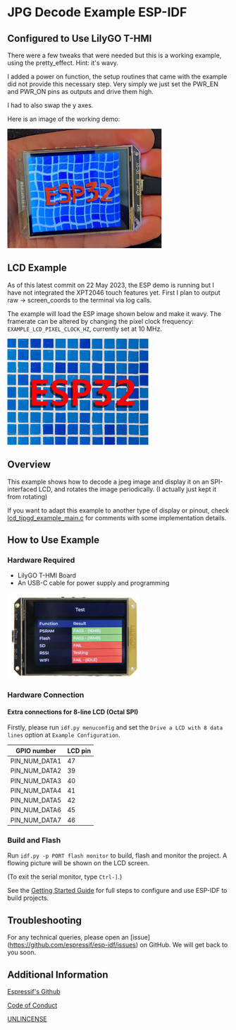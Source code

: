 # JPG Decode Example ESP-IDF

## Configured to Use LilyGO T-HMI

There were a few tweaks that were needed but this is a working example, using the pretty_effect. Hint: it's wavy.

I added a power on function, the setup routines that came with the example did not provide this necessary step. Very simply we just set the PWR_EN and PWR_ON pins as outputs and drive them high.

I had to also swap the y axes.

Here is an image of the working demo:

<img src="./image/ESP32S3_THMI_Wavy.jpg" alt="RunningDemo" width="350" height="270" title="RunningDemo">

## LCD Example

As of this latest commit on 22 May 2023, the ESP demo is running but I have not integrated the XPT2046 touch features yet. First I plan to output raw -> screen_coords to the terminal via log calls.

The example will load the ESP image shown below and make it wavy. The framerate can be altered by changing the pixel clock frequency: `EXAMPLE_LCD_PIXEL_CLOCK_HZ`, currently set at 10 MHz.

![ESP_IMAGE_JPG](main/image.jpg)

## Overview

This example shows how to decode a jpeg image and display it on an SPI-interfaced LCD, and rotates the image periodically. (I actually just kept it from rotating)

If you want to adapt this example to another type of display or pinout, check [lcd_tjpgd_example_main.c](main/lcd_tjpgd_example_main.c) for comments with some implementation details.

## How to Use Example

### Hardware Required

* LilyGO T-HMI Board
* An USB-C cable for power supply and programming

<img src="./image/thmi2.jpg" alt="RunningDemo" width="300" height="195" title="LilyGO T-HMI">

### Hardware Connection


#### Extra connections for 8-line LCD (Octal SPI)

Firstly, please run `idf.py menuconfig` and set the `Drive a LCD with 8 data lines` option at `Example Configuration`.


| GPIO number   | LCD pin |
| ------------- | ------- |
| PIN_NUM_DATA1 | 47      |
| PIN_NUM_DATA2 | 39      |
| PIN_NUM_DATA3 | 40      |
| PIN_NUM_DATA4 | 41      |
| PIN_NUM_DATA5 | 42      |
| PIN_NUM_DATA6 | 45      |
| PIN_NUM_DATA7 | 46      |

### Build and Flash

Run `idf.py -p PORT flash monitor` to build, flash and monitor the project. A flowing picture will be shown on the LCD screen.

(To exit the serial monitor, type ``Ctrl-]``.)

See the [Getting Started Guide](https://docs.espressif.com/projects/esp-idf/en/latest/get-started/index.html) for full steps to configure and use ESP-IDF to build projects.

## Troubleshooting

For any technical queries, please open an [issue] (https://github.com/espressif/esp-idf/issues) on GitHub. We will get back to you soon.

## Additional Information
[Espressif's Github](https://github.com/espressif)

[Code of Conduct](./CODE_OF_CONDUCGT.md)

[UNLINCENSE](./LICENSE)

